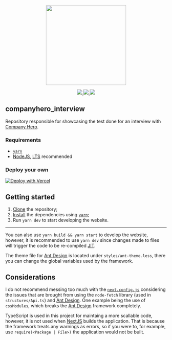 <div>
	<p align="center">
		<a href="https://vercel.com">
			<img src="https://images.iwantmyname.com/apps/logo_vercel.png" height="250px" />
		</a>
	</p>
	<p align="center">
		<a href="https://twitter.com/thewizardlink">
			<img src="https://img.shields.io/twitter/follow/thewizardlink.svg?style=social&logo=twitter">
		</a>
		<a href="https://github.com/wizardlink/companyhero_interview/issues">
			<img src="https://img.shields.io/github/issues/wizardlink/companyhero_interview.svg?style=flat-square">
		</a>
		<a href="https://github.com/wizardlink/companyhero_interview/graphs/contributors">
			<img src="https://img.shields.io/github/contributors/wizardlink/companyhero_interview.svg?style=flat-square">
		</a>
	</p>
</div>

## companyhero_interview

Repository responsible for showcasing the test done for an interview with [Company Hero].

### Requirements

- [`yarn`]
- [NodeJS], [LTS] recommended

### Deploy your own

[![Deploy with Vercel](https://vercel.com/button)](https://vercel.com/import/project?template=https://github.com/wizardlink/companyhero_interview/tree/master)

## Getting started

1. [Clone] the repository;
2. [Install] the dependencies using [`yarn`];
3. Run `yarn dev` to start developing the website.

---

You can also use `yarn build && yarn start` to develop the website, however, it is recommended to use `yarn dev` since changes made to files will trigger the code to be re-compiled [JIT].

The theme file for [Ant Design] is located under `styles/ant-theme.less`, there you can change the global variables used by the framework.

## Considerations

I do not recommend messing too much with the [`next.config.js`] considering the issues that are brought from using the `node-fetch` library (used in `structures/Api.ts`) and [Ant Design]. One example being the use of `cssModules`, which breaks the [Ant Design] framework completely.

TypeScript is used in this project for maintaing a more scallable code, however, it is not used when [NextJS] builds the application. That is because the framework treats any warnings as errors, so if you were to, for example, use `require(<Package | File>)` the application would not be built.


<!-- LINKS -->

[company hero]: https://www.companyhero.com/
[`yarn`]: https://yarnpkg.com/
[nodejs]: https://nodejs.org/en/
[lts]: https://en.wikipedia.org/wiki/Long-term_support
[clone]: https://github.com/git-guides/git-clone
[install]: https://yarnpkg.com/cli/install
[jit]: https://en.wikipedia.org/wiki/Just-in-time_compilation
[ant design]: https://ant.design/
[`next.config.js`]: https://nextjs.org/docs/api-reference/next.config.js/introduction
[`node-fetch`]: https://github.com/node-fetch/node-fetch
[nextjs]: https://nextjs.org/
